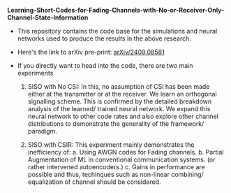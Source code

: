 __Learning-Short-Codes-for-Fading-Channels-with-No-or-Receiver-Only-Channel-State-Information__

- This repository contains the code base for the simulations and neural networks used to produce the results in the above research.
- Here's the link to arXiv pre-print: [arXiv/2409.08581](https://arxiv.org/abs/2409.08581) 

- If you directly want to head into the code, there are two main experiments 
    1. SISO with No CSI: In this, no assumption of CSI has been made either at the transmitter or at the receiver. We learn an orthogonal signalling scheme. This is confirmed by the detailed breakdown analysis of the learned/ trained neural network.
    We expand this neural network to other code rates and also explore other channel distributions to demonstrate the generality of the framework/ paradigm.

    2.  SISO with CSIR: This experiment mainly demonstrates the inefficiency of:
        a. Using AWGN codes for Fading channels.
        b. Partial Augmentation of ML in conventional communication systems. (or rather intervened autoencoders.)
        c. Gains in performance are possible and thus, techinques such as non-linear combining/ equalization of channel should be considered. 